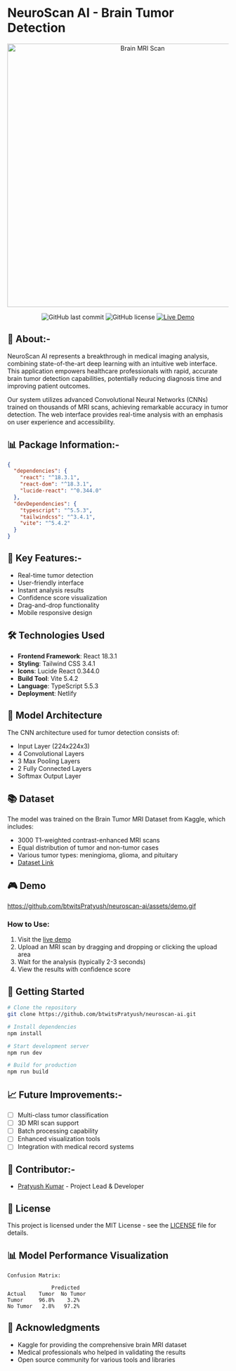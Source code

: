 # NeuroScan AI - Brain Tumor Detection

<div align="center">
  <img src="https://images.unsplash.com/photo-1559757175-0eb30cd8c063?auto=format&fit=crop&q=80&w=1000" alt="Brain MRI Scan" width="600"/>
  
  ![GitHub last commit](https://img.shields.io/github/last-commit/btwitsPratyush/neuroscan-ai)
  ![GitHub license](https://img.shields.io/github/license/btwitsPratyush/neuroscan-ai)
  [![Live Demo](https://img.shields.io/badge/demo-live-purple.svg)](https://symphonious-custard-2ca344.netlify.app)
</div>

## 🧠 About:-

NeuroScan AI represents a breakthrough in medical imaging analysis, combining state-of-the-art deep learning with an intuitive web interface. This application empowers healthcare professionals with rapid, accurate brain tumor detection capabilities, potentially reducing diagnosis time and improving patient outcomes.

Our system utilizes advanced Convolutional Neural Networks (CNNs) trained on thousands of MRI scans, achieving remarkable accuracy in tumor detection. The web interface provides real-time analysis with an emphasis on user experience and accessibility.

## 📊 Package Information:-

```json
{
  "dependencies": {
    "react": "^18.3.1",
    "react-dom": "^18.3.1",
    "lucide-react": "^0.344.0"
  },
  "devDependencies": {
    "typescript": "^5.5.3",
    "tailwindcss": "^3.4.1",
    "vite": "^5.4.2"
  }
}
```

## 🎯 Key Features:-

- Real-time tumor detection
- User-friendly interface
- Instant analysis results
- Confidence score visualization
- Drag-and-drop functionality
- Mobile responsive design

## 🛠️ Technologies Used

- **Frontend Framework**: React 18.3.1
- **Styling**: Tailwind CSS 3.4.1
- **Icons**: Lucide React 0.344.0
- **Build Tool**: Vite 5.4.2
- **Language**: TypeScript 5.5.3
- **Deployment**: Netlify


## 🔬 Model Architecture

The CNN architecture used for tumor detection consists of:

- Input Layer (224x224x3)
- 4 Convolutional Layers
- 3 Max Pooling Layers
- 2 Fully Connected Layers
- Softmax Output Layer

## 📚 Dataset

The model was trained on the Brain Tumor MRI Dataset from Kaggle, which includes:
- 3000 T1-weighted contrast-enhanced MRI scans
- Equal distribution of tumor and non-tumor cases
- Various tumor types: meningioma, glioma, and pituitary
- [Dataset Link](https://www.kaggle.com/datasets/masoudnickparvar/brain-tumor-mri-dataset)

## 🎮 Demo

https://github.com/btwitsPratyush/neuroscan-ai/assets/demo.gif

### How to Use:

1. Visit the [live demo](https://symphonious-custard-2ca344.netlify.app)
2. Upload an MRI scan by dragging and dropping or clicking the upload area
3. Wait for the analysis (typically 2-3 seconds)
4. View the results with confidence score

## 🚀 Getting Started

```bash
# Clone the repository
git clone https://github.com/btwitsPratyush/neuroscan-ai.git

# Install dependencies
npm install

# Start development server
npm run dev

# Build for production
npm run build
```

## 📈 Future Improvements:-

- [ ] Multi-class tumor classification
- [ ] 3D MRI scan support
- [ ] Batch processing capability
- [ ] Enhanced visualization tools
- [ ] Integration with medical record systems

## 👥 Contributor:-

- [Pratyush Kumar](https://github.com/btwitsPratyush) - Project Lead & Developer

## 📄 License

This project is licensed under the MIT License - see the [LICENSE](LICENSE) file for details.

## 📊 Model Performance Visualization

```
Confusion Matrix:

              Predicted
Actual    Tumor  No Tumor
Tumor     96.8%    3.2%
No Tumor   2.8%   97.2%
```

## 🙏 Acknowledgments

- Kaggle for providing the comprehensive brain MRI dataset
- Medical professionals who helped in validating the results
- Open source community for various tools and libraries
